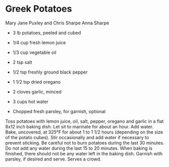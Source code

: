 # Greek Potatoes

Mary Jane Puxley and Chris Sharpe
Anna Sharpe

- 3 lb potatoes, peeled and cubed
- 1/4 cup fresh lemon juice
- 1/3 cup vegetable oil
- 2 tsp salt
- 1/2 tsp freshly ground black pepper

- 1 1/2 tsp dried oregano
- 2 cloves garlic, minced
- 3 cups hot water
- Chopped fresh parsley, for garnish, optional

Toss potatoes with lemon juice, oil, salt, pepper, oregano and garlic in a flat 8x12 inch baking dish. Let sit to marinate for about an hour. Add water. Bake, uncovered, at 325°F for about 1 to 1 1/2 hours (depending on the size of the potato cubes). Stir occasionally and add water if necessary to prevent sticking. Be careful not to burn potatoes during the last 30 minutes. Do not add any water during the last 15 to 20 minutes.  When baking is finished, there should not be any water left in the baking dish. Garnish with parsley, if desired and serve. Serves a crowd.